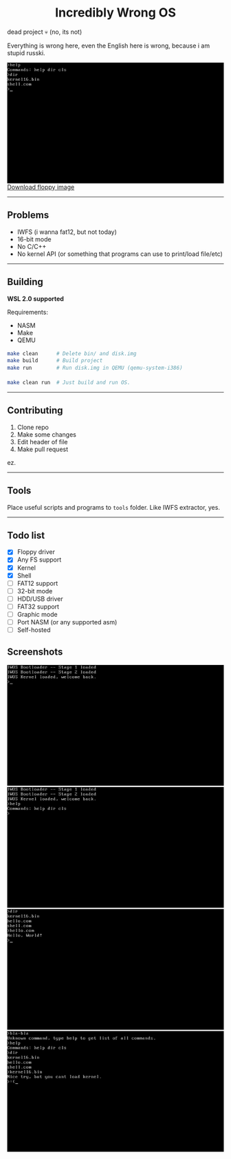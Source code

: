 <h1 align="center">Incredibly Wrong OS</h1>

dead project 💀 (no, its not)

Everything is wrong here, even the English here is wrong, because i am stupid russki.

<img align="center" src="screenshots/1.png">
<a href="https://github.com/DonTSmi1e/IWOS/releases">Download floppy image</a>
<hr>

## Problems
- IWFS (i wanna fat12, but not today)
- 16-bit mode
- No C/C++
- No kernel API (or something that programs can use to print/load file/etc)

<hr>

## Building
**WSL 2.0 supported**

Requirements:
- NASM
- Make
- QEMU
```bash
make clean      # Delete bin/ and disk.img
make build      # Build project
make run        # Run disk.img in QEMU (qemu-system-i386)

make clean run  # Just build and run OS.
```

<hr>

## Contributing
1. Clone repo
2. Make some changes
3. Edit header of file
4. Make pull request

ez.

<hr>

## Tools
Place useful scripts and programs to `tools` folder.
Like IWFS extractor, yes.

<hr>

## Todo list
- [X] Floppy driver
- [X] Any FS support
- [X] Kernel
- [X] Shell
- [ ] FAT12 support
- [ ] 32-bit mode
- [ ] HDD/USB driver
- [ ] FAT32 support
- [ ] Graphic mode
- [ ] Port NASM (or any supported asm)
- [ ] Self-hosted

## Screenshots
![](screenshots/2.png)
![](screenshots/3.png)
![](screenshots/4.png)
![](screenshots/5.png)
